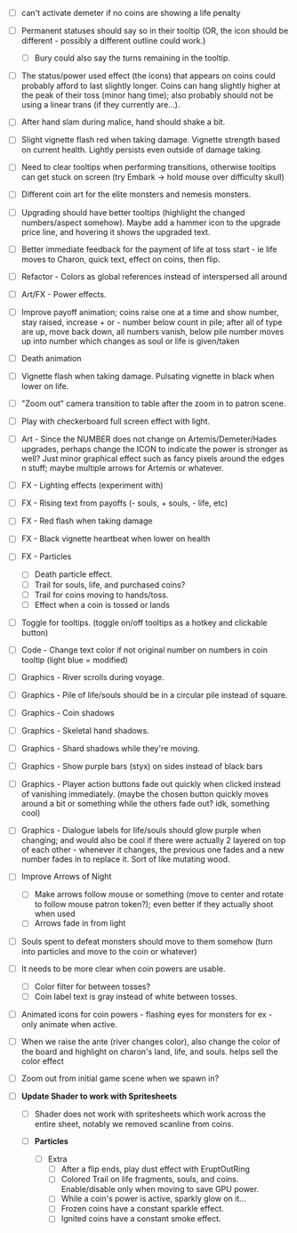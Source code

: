 - [ ] can't activate demeter if no coins are showing a life penalty
- [ ] Permanent statuses should say so in their tooltip (OR, the icon should be different - possibly a different outline could work.)
	- [ ] Bury could also say the turns remaining in the tooltip.
- [ ] The status/power used effect (the icons) that appears on coins could probably afford to last slightly longer. Coins can hang slightly higher at the peak of their toss (minor hang time); also probably should not be using a linear trans (if they currently are...).
- [ ] After hand slam during malice, hand should shake a bit.
- [ ] Slight vignette flash red when taking damage. Vignette strength based on current health. Lightly persists even outside of damage taking.
- [ ] Need to clear tooltips when performing transitions, otherwise tooltips can get stuck on screen (try Embark -> hold mouse over difficulty skull)
- [ ] Different coin art for the elite monsters and nemesis monsters.
- [ ] Upgrading should have better tooltips (highlight the changed numbers/aspect somehow). Maybe add a hammer icon to the upgrade price line, and hovering it shows the upgraded text.
- [ ] Better immediate feedback for the payment of life at toss start - ie life moves to Charon, quick text, effect on coins, then flip.
- [ ] Refactor - Colors as global references instead of interspersed all around
- [ ] Art/FX - Power effects.
- [ ] Improve payoff animation; coins raise one at a time and show number, stay raised, increase + or - number below count in pile; after all of type are up, move back down, all numbers vanish, below pile number moves up into number which changes as soul or life is given/taken
- [ ] Death animation
- [ ] Vignette flash when taking damage. Pulsating vignette in black when lower on life.
- [ ] "Zoom out" camera transition to table after the zoom in to patron scene.
- [ ] Play with checkerboard full screen effect with light.
- [ ] Art - Since the NUMBER does not change on Artemis/Demeter/Hades upgrades, perhaps change the ICON to indicate the power is stronger as well? Just minor graphical effect such as fancy pixels around the edges n stuff; maybe multiple arrows for Artemis or whatever.
- [ ] FX - Lighting effects (experiment with)
- [ ] FX - Rising text from payoffs (- souls, + souls, - life, etc)
- [ ] FX - Red flash when taking damage
- [ ] FX - Black vignette heartbeat when lower on health
- [ ] FX - Particles
	- [ ] Death particle effect.
	- [ ] Trail for souls, life, and purchased coins?
	- [ ] Trail for coins moving to hands/toss.
	- [ ] Effect when a coin is tossed or lands
- [ ] Toggle for tooltips. (toggle on/off tooltips as a hotkey and clickable button)
- [ ] Code - Change text color if not original number on numbers in coin tooltip (light blue = modified)
- [ ] Graphics - River scrolls during voyage.
- [ ] Graphics - Pile of life/souls should be in a circular pile instead of square.
- [ ] Graphics - Coin shadows
- [ ] Graphics - Skeletal hand shadows.
- [ ] Graphics - Shard shadows while they're moving.
- [ ] Graphics - Show purple bars (styx) on sides instead of black bars
- [ ] Graphics - Player action buttons fade out quickly when clicked instead of vanishing immediately. (maybe the chosen button quickly moves around a bit or something while the others fade out? idk, something cool)
- [ ] Graphics - Dialogue labels for life/souls should glow purple when changing; and would also be cool if there were actually 2 layered on top of each other - whenever it changes, the previous one fades and a new number fades in to replace it. Sort of like mutating wood.
- [ ] Improve Arrows of Night
	- [ ] Make arrows follow mouse or something (move to center and rotate to follow mouse patron token?); even better if they actually shoot when used
	- [ ] Arrows fade in from light
- [ ] Souls spent to defeat monsters should move to them somehow (turn into particles and move to the coin or whatever)
- [ ] It needs to be more clear when coin powers are usable.
	- [ ] Color filter for between tosses?
	- [ ] Coin label text is gray instead of white between tosses.
- [ ] Animated icons for coin powers - flashing eyes for monsters for ex - only animate when active.
- [ ] When we raise the ante (river changes color), also change the color of the board and highlight on charon's land, life, and souls. helps sell the color effect
- [ ] Zoom out from initial game scene when we spawn in?




- [ ] **Update Shader to work with Spritesheets**
	- [ ] Shader does not work with spritesheets which work across the entire sheet, notably we removed scanline from coins.

	- [ ] **Particles**
		- [ ] Extra
			- [ ] After a flip ends, play dust effect with EruptOutRing
			- [ ] Colored Trail on life fragments, souls, and coins. Enable/disable only when moving to save GPU power.
			- [ ] While a coin's power is active, sparkly glow on it...
			- [ ] Frozen coins have a constant sparkle effect.
			- [ ] Ignited coins have a constant smoke effect.
